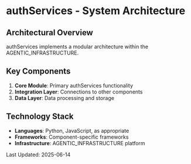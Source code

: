 # authServices - System Architecture

## Architectural Overview

authServices implements a modular architecture within the AGENTIC_INFRASTRUCTURE.

## Key Components

1. **Core Module**: Primary authServices functionality
2. **Integration Layer**: Connections to other components
3. **Data Layer**: Data processing and storage

## Technology Stack

- **Languages**: Python, JavaScript, as appropriate
- **Frameworks**: Component-specific frameworks
- **Infrastructure**: AGENTIC_INFRASTRUCTURE platform

Last Updated: 2025-06-14

